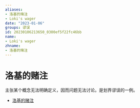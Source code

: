 ```yaml
---
aliases:
- 洛基的赌注
- Loki's wager
date: "2023-01-06"
groups: 谬误
id: 20230106213650_0300ef5f22fc46bb
name:
- Loki's wager
zhname:
- 洛基的赌注
---
```


# 洛基的赌注

主张某个概念无法明确定义，因而问题无法讨论。是划界谬误的一例。

* [洛基的赌注](https://zh.wikipedia.org/wiki/%E6%B4%9B%E5%9F%BA%E7%9A%84%E8%B3%AD%E6%B3%A8)
